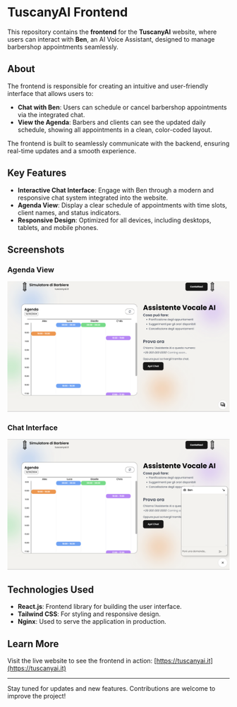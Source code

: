 # TuscanyAI Frontend

This repository contains the **frontend** for the **TuscanyAI** website, where users can interact with **Ben**, an AI Voice Assistant, designed to manage barbershop appointments seamlessly.

## About

The frontend is responsible for creating an intuitive and user-friendly interface that allows users to:

- **Chat with Ben**: Users can schedule or cancel barbershop appointments via the integrated chat.
- **View the Agenda**: Barbers and clients can see the updated daily schedule, showing all appointments in a clean, color-coded layout.

The frontend is built to seamlessly communicate with the backend, ensuring real-time updates and a smooth experience.

## Key Features

- **Interactive Chat Interface**: Engage with Ben through a modern and responsive chat system integrated into the website.
- **Agenda View**: Display a clear schedule of appointments with time slots, client names, and status indicators.
- **Responsive Design**: Optimized for all devices, including desktops, tablets, and mobile phones.

## Screenshots

### Agenda View
![Agenda View](./Screenshot1.png)

### Chat Interface
![Chat Interface](./Screenshot2.png)

## Technologies Used

- **React.js**: Frontend library for building the user interface.
- **Tailwind CSS**: For styling and responsive design.
- **Nginx**: Used to serve the application in production.

## Learn More

Visit the live website to see the frontend in action: [https://tuscanyai.it](https://tuscanyai.it)

---

Stay tuned for updates and new features. Contributions are welcome to improve the project!
